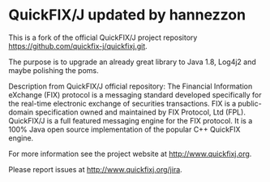 QuickFIX/J updated by hannezzon
===============================

This is a fork of the official QuickFIX/J project repository https://github.com/quickfix-j/quickfixj.git.

The purpose is to upgrade an already great library to Java 1.8, Log4j2 and maybe polishing the poms. 

Description from QuickFIX/J official repository:
The Financial Information eXchange (FIX) protocol is a messaging standard developed
specifically for the real-time electronic exchange of securities transactions.
FIX is a public-domain specification owned and maintained by FIX Protocol, Ltd (FPL).
QuickFIX/J is a full featured messaging engine for the FIX protocol.
It is a 100% Java open source implementation of the popular C++ QuickFIX engine.

For more information see the project website at http://www.quickfixj.org.

Please report issues at http://www.quickfixj.org/jira.

